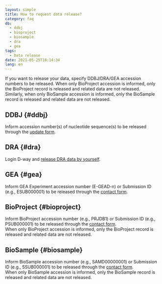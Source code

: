 ```yaml
---
layout: simple
title: How to request data release?
category: faq
db:
  - ddbj
  - bioproject
  - biosample
  - dra
  - gea
tags: 
  - Data release
date: 2021-05-25T18:14:34
lang: en
---
```


If you want to release your data, specify DDBJ/DRA/GEA accession numbers to be released. When only BioProject accession is informed, only the BioProject record is released and related data are not released. Similarly, when only BioSample accession is informed, only the BioSample record is released and related data are not released.

## DDBJ {#ddbj}

Inform accession number(s) of nucleotide sequence(s) to be released through the [update form](/ddbj/update-form-e.html).

## DRA {#dra}

Login D-way and [release DRA data by yourself](/dra/submission-e.html#change-hold-date).

## GEA {#gea}

Inform GEA Experiment accession number (E-GEAD-n) or Submission ID (e.g., ESUB000001) to be released through the [contact form](/contact-ddbj.html).

## BioProject {#bioproject}

Inform BioProject accession number (e.g., PRJDB1) or Submission ID (e.g., PSUB000001) to be released through the [contact form](/contact-ddbj.html).    
When only BioProject accession is informed, only the BioProject record is released and related data are not released.

## BioSample {#biosample}

Inform BioSample accession number (e.g., SAMD00000001) or Submission ID (e.g., SSUB000001) to be released through the [contact form](/contact-ddbj.html).    
When only BioSample accession is informed, only the BioSample record is released and related data are not released.





